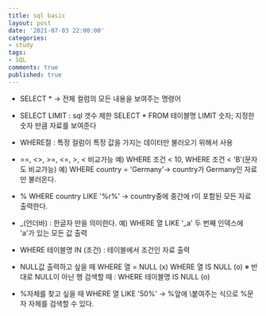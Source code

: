 ```yaml
---
title: sql basic
layout: post
date: '2021-07-03 22:00:00'
categories:
- study
tags:
- SQL
comments: true
published: true
---
```


- SELECT * -> 전체 컬럼의 모든 내용을 보여주는 명령어  

- SELECT LIMIT : sql 갯수 제한
SELECT * FROM 테이블명 LIMIT 숫자; 지정한 숫자 만큼 자료를 보여준다

- WHERE절 : 특정 컬럼이 특정 값을 가지는 데이터만 불러오기 위해서 사용
- ==, <>, >=, <=, >, < 비교가능 예) WHERE 조건 < 10, WHERE 조건 < 'B'(문자도 비교가능)
예) WHERE country = 'Germany'-> country가 Germany인 자료만 불러온다.

- %
WHERE country LIKE '%r%' -> country중에 중간에 r이 포함된 모든 자료 출력한다.

- _(언더바) : 한글자 만을 의미한다.
예) WHERE 열 LIKE '_a' 두 번째 인덱스에 'a'가 있는 모든 값 출력

- WHERE 테이블명 IN (조건) : 테이블에서 조건인 자료 출력

- NULL값 출력하고 싶을 떼
WHERE 열 = NULL (x)
WHERE 열 IS NULL (o)
※ 반대로 NULL이 아닌 행 검색할 때 : WHERE 테이블명 IS NULL (o)

- %자체를 찾고 싶을 때
WHERE 열 LIKE '50\%' -> %앞에 \붙여주는 식으로 %문자 자체를 검색할 수 있다.
